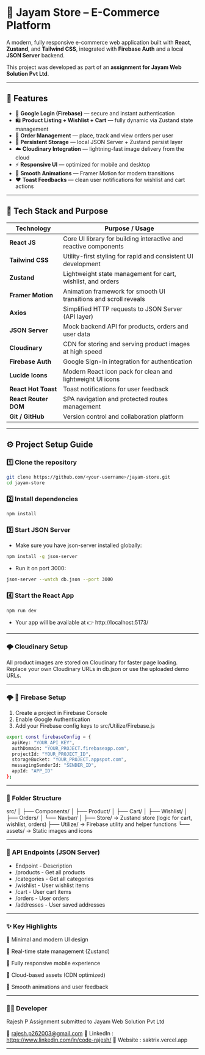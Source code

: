 # 🛒 Jayam Store – E-Commerce Platform  

A modern, fully responsive e-commerce web application built with **React**, **Zustand**, and **Tailwind CSS**, integrated with **Firebase Auth** and a local **JSON Server** backend.  

This project was developed as part of an **assignment for Jayam Web Solution Pvt Ltd**.

---

## 🚀 Features

- 🔐 **Google Login (Firebase)** — secure and instant authentication  
- 🛍 **Product Listing + Wishlist + Cart** — fully dynamic via Zustand state management  
- 🧾 **Order Management** — place, track and view orders per user  
- 💾 **Persistent Storage** — local JSON Server + Zustand persist layer  
- ☁️ **Cloudinary Integration** — lightning-fast image delivery from the cloud  
- ⚡ **Responsive UI** — optimized for mobile and desktop  
- 💫 **Smooth Animations** — Framer Motion for modern transitions  
- ❤️ **Toast Feedbacks** — clean user notifications for wishlist and cart actions  

---

## 🧰 Tech Stack and Purpose

| Technology | Purpose / Usage |
|-------------|----------------|
| **React JS** | Core UI library for building interactive and reactive components |
| **Tailwind CSS** | Utility-first styling for rapid and consistent UI development |
| **Zustand** | Lightweight state management for cart, wishlist, and orders |
| **Framer Motion** | Animation framework for smooth UI transitions and scroll reveals |
| **Axios** | Simplified HTTP requests to JSON Server (API layer) |
| **JSON Server** | Mock backend API for products, orders and user data |
| **Cloudinary** | CDN for storing and serving product images at high speed |
| **Firebase Auth** | Google Sign-In integration for authentication |
| **Lucide Icons** | Modern React icon pack for clean and lightweight UI icons |
| **React Hot Toast** | Toast notifications for user feedback |
| **React Router DOM** | SPA navigation and protected routes management |
| **Git / GitHub** | Version control and collaboration platform |

---

## ⚙️ Project Setup Guide

### 1️⃣ Clone the repository

```bash
git clone https://github.com/<your-username>/jayam-store.git
cd jayam-store
```

### 2️⃣ Install dependencies

```bash
npm install
```

### 3️⃣ Start JSON Server

- Make sure you have json-server installed globally:

```bash
npm install -g json-server
```

- Run it on port 3000:

```bash
json-server --watch db.json --port 3000
```

### 4️⃣ Start the React App

```bash
npm run dev
```

- Your app will be available at 👉 http://localhost:5173/

---

### 🌩 Cloudinary Setup

All product images are stored on Cloudinary for faster page loading.
Replace your own Cloudinary URLs in db.json or use the uploaded demo URLs.

---

### 🌩 🔐 Firebase Setup

1. Create a project in Firebase Console
2. Enable Google Authentication
3. Add your Firebase config keys to src/Utilize/Firebase.js

```bash
export const firebaseConfig = {
  apiKey: "YOUR_API_KEY",
  authDomain: "YOUR_PROJECT.firebaseapp.com",
  projectId: "YOUR_PROJECT_ID",
  storageBucket: "YOUR_PROJECT.appspot.com",
  messagingSenderId: "SENDER_ID",
  appId: "APP_ID"
};
```

---

### 🧠 Folder Structure

src/
│
├── Components/
│   ├── Product/
│   ├── Cart/
│   ├── Wishlist/
│   ├── Orders/
│   └── Navbar/
│
├── Store/          → Zustand store (logic for cart, wishlist, orders)
├── Utilize/        → Firebase utility and helper functions
└── assets/         → Static images and icons

---

### 🧾 API Endpoints (JSON Server)

- Endpoint  	- Description
- /products	    - Get all products
- /categories	- Get all categories
- /wishlist	    - User wishlist items
- /cart	        - User cart items
- /orders	    - User orders
- /addresses	- User saved addresses

---

### ✨ Key Highlights

🔸 Minimal and modern UI design

🔸 Real-time state management (Zustand)

🔸 Fully responsive mobile experience

🔸 Cloud-based assets (CDN optimized)

🔸 Smooth animations and user feedback

---

### 🧑‍💻 Developer

Rajesh P
Assignment submitted to Jayam Web Solution Pvt Ltd

📧 rajesh.p262003@gmail.com
🔗 LinkedIn : https://www.linkedin.com/in/code-rajesh/
🔗 Website  : saktrix.vercel.app

---
